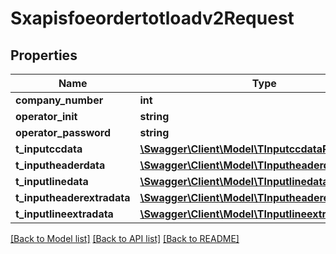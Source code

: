 # Sxapisfoeordertotloadv2Request

## Properties
Name | Type | Description | Notes
------------ | ------------- | ------------- | -------------
**company_number** | **int** |  | [optional] 
**operator_init** | **string** |  | [optional] 
**operator_password** | **string** |  | [optional] 
**t_inputccdata** | [**\Swagger\Client\Model\TInputccdataReq**](TInputccdataReq.md) |  | [optional] 
**t_inputheaderdata** | [**\Swagger\Client\Model\TInputheaderdataReq**](TInputheaderdataReq.md) |  | [optional] 
**t_inputlinedata** | [**\Swagger\Client\Model\TInputlinedataReq**](TInputlinedataReq.md) |  | [optional] 
**t_inputheaderextradata** | [**\Swagger\Client\Model\TInputheaderextradataReq**](TInputheaderextradataReq.md) |  | [optional] 
**t_inputlineextradata** | [**\Swagger\Client\Model\TInputlineextradataReq**](TInputlineextradataReq.md) |  | [optional] 

[[Back to Model list]](../README.md#documentation-for-models) [[Back to API list]](../README.md#documentation-for-api-endpoints) [[Back to README]](../README.md)


